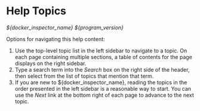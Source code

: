 # Help Topics

*${docker_inspector_name} ${program_version}*

Options for navigating this help content:

1. Use the top-level topic list in the left sidebar to navigate to a topic. On each page containing multiple sections, a table of contents for the page displays on the right sidebar.
1. Type a search term into the *Search* box on the right side of the header, then select from the list of topics that mention that term.
1. If you are new to ${docker_inspector_name}, reading the topics in the order presented in the left sidebar is a reasonable way to start. You can use the *Next* link at the bottom right of each page to advance to the next topic.
